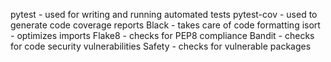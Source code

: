 pytest - used for writing and running automated tests
pytest-cov - used to generate code coverage reports
Black - takes care of code formatting
isort - optimizes imports
Flake8 - checks for PEP8 compliance
Bandit - checks for code security vulnerabilities
Safety - checks for vulnerable packages